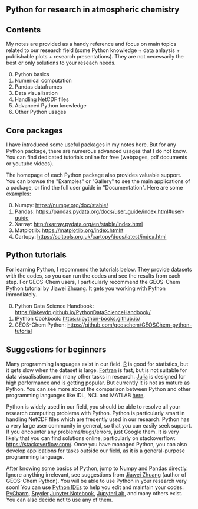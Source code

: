 ## Python for research in atmospheric chemistry

## Contents
My notes are provided as a handy reference and focus on main topics related to our research field (some Python knowledge + data anlaysis + publishable plots + research presentations). They are not necessarily the best or only solutions to your reseach needs. 

0. Python basics
1. Numerical computation
2. Pandas dataframes
3. Data visualisation
4. Handling NetCDF files
5. Advanced Python knowledge
6. Other Python usages

## Core packages
I have introduced some useful packages in my notes here. But for any Python package, there are numerous advanced usages that I do not know. You can find dedicated tutorials online for free (webpages, pdf documents or youtube videos). 

The homepage of each Python package also provides valuable support. You can browse the "Examples" or "Gallery" to see the main applications of a package, or find the full user guide in "Documentation". Here are some examples:

0. Numpy: https://numpy.org/doc/stable/
1. Pandas: https://pandas.pydata.org/docs/user_guide/index.html#user-guide
2. Xarray: http://xarray.pydata.org/en/stable/index.html
3. Matplotlib: https://matplotlib.org/index.html#
4. Cartopy: https://scitools.org.uk/cartopy/docs/latest/index.html 

## Python tutorials
For learning Python, I recommend the tutorials below. They provide datasets with the codes, so you can run the codes and see the results from each step. For GEOS-Chem users, I particularly recommend the GEOS-Chem Python tutorial by Jiawei Zhuang. It gets you working with Python immediately.

0. Python Data Science Handbook: https://jakevdp.github.io/PythonDataScienceHandbook/
1. IPython Cookbook: https://ipython-books.github.io/
2. GEOS-Chem Python: https://github.com/geoschem/GEOSChem-python-tutorial

## Suggestions for beginners
Many programming languages exist in our field. [R](https://www.r-project.org/) is good for statistics, but it gets slow when the dataset is large. [Fortran](https://en.wikipedia.org/wiki/Fortran) is fast, but is not suitable for data visualisations and many other tasks in research. [Julia](https://julialang.org/) is designed for high performance and is getting popular. But currently it is not as mature as Python. You can see more about the comparison between Python and other programming languages like IDL, NCL and MATLAB [here](https://github.com/geoschem/GEOSChem-python-tutorial#why-python). 

Python is widely used in our field, you should be able to resolve all your research computing problems with Python. Python is particularly smart in handling NetCDF files which are freqently used in our research. Python has a very large user community in general, so that you can easily seek support. If you encounter any problems/bugs/errors, just Google them. It is very likely that you can find solutions online, particularly on stackoverflow: https://stackoverflow.com/. Once you have managed Python, you can also develop applications for tasks outside our field, as it is a general-purpose programming language. 

After knowing some basics of Python, jump to Numpy and Pandas directly. Ignore anything irrelevant, see suggestions from [Jiawei Zhuang](https://github.com/geoschem/GEOSChem-python-tutorial#how-to-learn-python) (author of GEOS-Chem Python). You will be able to use Python in your research very soon! You can use [Python IDEs](https://en.wikipedia.org/wiki/Integrated_development_environment) to help you edit and maintain your codes: [PyCharm](https://www.jetbrains.com/pycharm/), [Spyder](https://www.spyder-ide.org/),[Jupyter Notebook](https://jupyter.org/), [JupyterLab](https://jupyter.org/), and many others exist. You can also decide not to use any of them.
